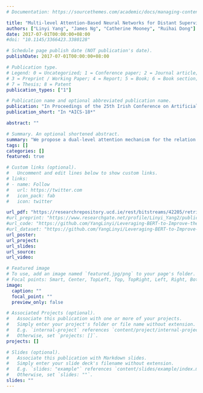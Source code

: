 ```yaml
---
# Documentation: https://sourcethemes.com/academic/docs/managing-content/

title: "Multi-level Attention-Based Neural Networks for Distant Supervised Relation Extraction"
authors: ["Linyi Yang", "James Ng", "Catherine Mooney", "Ruihai Dong"]
date: 2017-07-01T00:00:00+08:00
#doi: "10.1145/3366423.3380128"

# Schedule page publish date (NOT publication's date).
publishDate: 2017-07-01T00:00:00+08:00

# Publication type.
# Legend: 0 = Uncategorized; 1 = Conference paper; 2 = Journal article;
# 3 = Preprint / Working Paper; 4 = Report; 5 = Book; 6 = Book section;
# 7 = Thesis; 8 = Patent
publication_types: ["1"]

# Publication name and optional abbreviated publication name.
publication: "In Proceedings of the 25th Irish Conference on Artificial Intelligence and Cognitive Science, Dublin, Ireland, December 7 - 8, 2017."
publication_short: "In *AICS-18*"

abstract: ""

# Summary. An optional shortened abstract.
summary: "We propose a dual-level attention mechanism for the relation extraction problem"
tags: []
categories: []
featured: true

# Custom links (optional).
#   Uncomment and edit lines below to show custom links.
# links:
# - name: Follow
#   url: https://twitter.com
#   icon_pack: fab
#   icon: twitter

url_pdf: "https://researchrepository.ucd.ie/rest/bitstreams/42205/retrieve"
#url_preprint: "https://www.researchgate.net/profile/Linyi_Yang2/publication/334655405_Leveraging_BERT_to_Improve_the_FEARS_Index_for_Stock_Forecasting/links/5d38893992851cd04683b4a9/Leveraging-BERT-to-Improve-the-FEARS-Index-for-Stock-Forecasting.pdf"
#url_code: "https://github.com/YangLinyi/Leveraging-BERT-to-Improve-the-FEARS-Index-for-Stock-Forecasting"
#url_dataset: "https://github.com/YangLinyi/Leveraging-BERT-to-Improve-the-FEARS-Index-for-Stock-Forecasting"
url_poster:
url_project:
url_slides:
url_source:
url_video:

# Featured image
# To use, add an image named `featured.jpg/png` to your page's folder. 
# Focal points: Smart, Center, TopLeft, Top, TopRight, Left, Right, BottomLeft, Bottom, BottomRight.
image:
  caption: ""
  focal_point: ""
  preview_only: false

# Associated Projects (optional).
#   Associate this publication with one or more of your projects.
#   Simply enter your project's folder or file name without extension.
#   E.g. `internal-project` references `content/project/internal-project/index.md`.
#   Otherwise, set `projects: []`.
projects: []

# Slides (optional).
#   Associate this publication with Markdown slides.
#   Simply enter your slide deck's filename without extension.
#   E.g. `slides: "example"` references `content/slides/example/index.md`.
#   Otherwise, set `slides: ""`.
slides: ""
---
```

